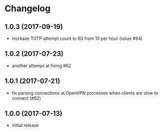 # Changelog

## 1.0.3 (2017-09-19)
- increase TOTP attempt count to 60 from 10 per hour (issue #64)

## 1.0.2 (2017-07-23)
- another attempt at fixing #62

## 1.0.1 (2017-07-21)
- fix parsing connections at OpenVPN processes when clients are slow to connect
  (#62)

## 1.0.0 (2017-07-13)
- initial release
